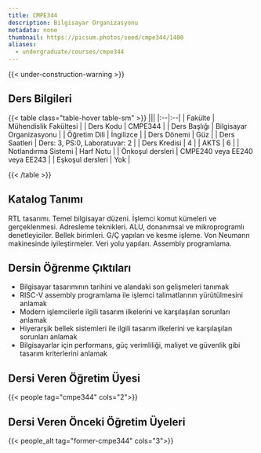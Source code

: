 ```yaml
---
title: CMPE344
description: Bilgisayar Organizasyonu
metadata: none
thumbnail: https://picsum.photos/seed/cmpe344/1400
aliases:
  - undergraduate/courses/cmpe344
---
```


{{< under-construction-warning >}}
## Ders Bilgileri

<!-- prettier-ignore-start -->
{{< table class="table-hover table-sm" >}}
|||
|:--|:--|
| Fakülte | Mühendislik Fakültesi |
| Ders Kodu | CMPE344 |
| Ders Başlığı | Bilgisayar Organizasyonu |
| Öğretim Dili | İngilizce |
| Ders Dönemi | Güz |
| Ders Saatleri | Ders: 3, PS:0, Laboratuvar: 2 |
| Ders Kredisi | 4 |
| AKTS | 6 |
| Notlandırma Sistemi | Harf Notu |
| Önkoşul dersleri | CMPE240 veya EE240 veya EE243 |
| Eşkoşul dersleri | Yok |

{{< /table >}}
<!-- prettier-ignore-end -->

## Katalog Tanımı

RTL tasarımı. Temel bilgisayar düzeni. İşlemci komut kümeleri ve gerçeklenmesi.
Adresleme teknikleri. ALU, donanımsal ve mikroprogramlı denetleyiciler. Bellek
birimleri. G/Ç yapıları ve kesme işleme. Von Neumann makinesinde iyileştirmeler.
Veri yolu yapıları. Assembly programlama.

## Dersin Öğrenme Çıktıları

- Bilgisayar tasarımının tarihini ve alandaki son gelişmeleri tanımak
- RISC-V assembly programlama ile işlemci talimatlarının yürütülmesini anlamak
- Modern işlemcilerle ilgili tasarım ilkelerini ve karşılaşılan sorunları
  anlamak
- Hiyerarşik bellek sistemleri ile ilgili tasarım ilkelerini ve karşılaşılan
  sorunları anlamak
- Bilgisayarlar için performans, güç verimliliği, maliyet ve güvenlik gibi
  tasarım kriterlerini anlamak

## Dersi Veren Öğretim Üyesi

{{< people tag="cmpe344" cols="2">}}

## Dersi Veren Önceki Öğretim Üyeleri

{{< people_alt tag="former-cmpe344" cols="3">}}
